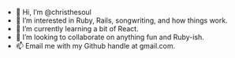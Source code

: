 - 👋 Hi, I’m @christhesoul
- 👀 I’m interested in Ruby, Rails, songwriting, and how things work.
- 🌱 I’m currently learning a bit of React.
- 💞️ I’m looking to collaborate on anything fun and Ruby-ish.
- 📫 Email me with my Github handle at gmail.com.
<!---
christhesoul/christhesoul is a ✨ special ✨ repository because its `README.md` (this file) appears on your GitHub profile.
You can click the Preview link to take a look at your changes.
--->
